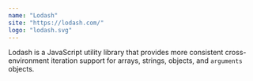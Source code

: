 ```yaml
---
name: "Lodash"
site: "https://lodash.com/"
logo: "lodash.svg"
---
```


Lodash is a JavaScript utility library that provides more consistent cross-environment iteration support for arrays, strings, objects, and `arguments` objects.
